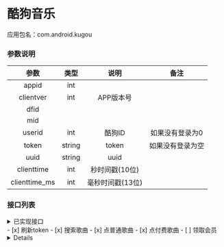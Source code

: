 # 酷狗音乐
应用包名：com.android.kugou

### 参数说明

| 参数 | 类型 | 说明 | 备注 |
| :---: | :---: | :---: | :---: |
| appid | int |
| clientver | int | APP版本号 |
| dfid |
| mid |
| userid | int | 酷狗ID | 如果没有登录为0 |
| token | string | token | 如果没有登录为空 |
| uuid | string | uuid |
| clienttime | int | 秒时间戳(10位) |
| clienttime_ms | int | 毫秒时间戳(13位) |

### 接口列表
<details>
<summary>已实现接口<summary>
- [x] 刷新token
- [x] 搜索歌曲
- [x] 点普通歌曲
- [x] 点付费歌曲
- [ ] 领取会员
<details>